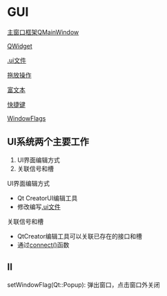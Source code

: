 # GUI

[主窗口框架QMainWindow](Qt_GUI_MainWindow_Frame.md)

[QWidget](Qt_GUI_QWidget.md)

[.ui文件](Qt_GUI_uiFile.md)

[拖放操作](Qt_GUI_DragAndDrop.md)

[富文本](Qt_GUI_Rich_Text.md)

[快捷键](Qt_Shortcut.md)

[WindowFlags](Qt_WindowFlags.md)

## UI系统两个主要工作

1. UI界面编辑方式
2. 关联信号和槽

UI界面编辑方式

- Qt CreatorUI编辑工具
- 修改编写[.ui文件](Qt_GUI_uiFile.md)

关联信号和槽

- QtCreator编辑工具可以关联已存在的接口和槽
- 通过[connect()](Qt_Function_Connect.md)函数

## II

setWindowFlag(Qt::Popup): 弹出窗口，点击窗口外关闭

